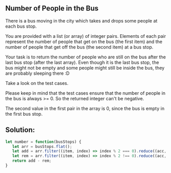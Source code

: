 
## Number of People in the Bus

There is a bus moving in the city which takes and drops some people at each bus stop.

You are provided with a list (or array) of integer pairs. Elements of each pair represent the number of people that get on the bus (the first item) and the number of people that get off the bus (the second item) at a bus stop.

Your task is to return the number of people who are still on the bus after the last bus stop (after the last array). Even though it is the last bus stop, the bus might not be empty and some people might still be inside the bus, they are probably sleeping there :D

Take a look on the test cases.

Please keep in mind that the test cases ensure that the number of people in the bus is always >= 0. So the returned integer can't be negative.

The second value in the first pair in the array is 0, since the bus is empty in the first bus stop.

## Solution:

```javascript
let number = function(busStops) {
   let arr = busStops.flat();
   let add = arr.filter((item, index) => index % 2 === 0).reduce((acc, item) => acc + item, 0);
   let rem = arr.filter((item, index) => index % 2 !== 0).reduce((acc, item) => acc + item, 0);
   return add - rem;
}
```


